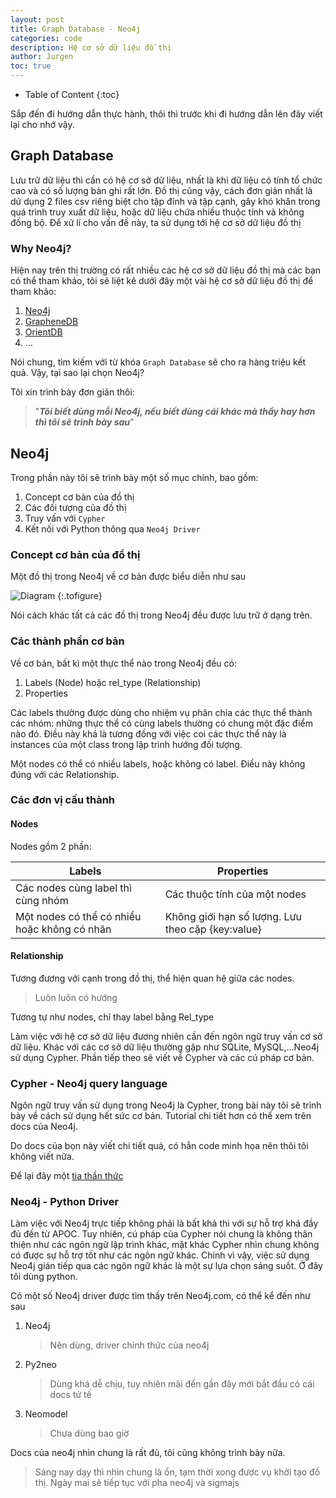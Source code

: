 ```yaml
---
layout: post
title: Graph Database - Neo4j
categories: code
description: Hệ cơ sở dữ liệu đồ thị
author: Jurgen
toc: true
---
```


- Table of Content
{:toc}

Sắp đến đi hướng dẫn thực hành, thôi thì trước khi đi hướng dẫn lên đây viết lại cho nhớ vậy.

## Graph Database

Lưu trữ dữ liệu thì cần có hệ cơ sở dữ liệu, nhất là khi dữ liệu có tính tổ chức cao và có số lượng bản ghi rất lớn. Đồ thị cũng vậy, cách đơn giản nhất là dử dụng 2 files csv riêng biệt cho tập đỉnh và tập cạnh, gây khó khăn trong quá trình truy xuất dữ liệu, hoặc dữ liệu chứa nhiều thuộc tính và không đồng bộ. Để xử lí cho vấn đề này, ta sử dụng tới hệ cơ sở dữ liệu đồ thị

### Why Neo4j?

Hiện nay trên thị trường có rất nhiều các hệ cơ sở dữ liệu đồ thị mà các bạn có thể tham khảo, tôi sẽ liệt kê dưới đây một vài hệ cơ sở dữ liệu đồ thị để tham khảo:

1. [Neo4j](https://neo4j.com/)
2. [GrapheneDB](https://www.graphenedb.com/)
3. [OrientDB](https://www.orientdb.org/)
4. ...

Nói chung, tìm kiếm với từ khóa `Graph Database` sẽ cho ra hàng triệu kết quả. Vậy, tại sao lại chọn Neo4j?

Tôi xin trình bày đơn giản thôi:

> "***Tôi biết dùng mỗi Neo4j, nếu biết dùng cái khác mà thấy hay hơn thì tôi sẽ trình bày sau***"

## Neo4j

Trong phần này tôi sẽ trình bày một số mục chính, bao gồm:

1. Concept cơ bản của đồ thị
2. Các đối tượng của đồ thị
3. Truy vấn với `Cypher`
4. Kết nối với Python thông qua `Neo4j Driver`

### Concept cơ bản của đồ thị

Một đồ thị trong Neo4j về cơ bản được biểu diễn như sau

![Diagram](https://kroki.io/graphviz/svg/eNp9j0FrwkAQhe_5FYOXnDxoVZCiUKqtQhuKeDIbysYdanCyE2ZXocT8dxON0Fbo8Q3vvW-eyb5EFzt4gxIsG4TY7XSBE8EtiwHnv6kWfLAGTfIYRH2IA9IpEkygU36gOLYnq3OstQrXnMNC271ToaKUxdbX3ng4UlR1gqRJd6cQPfzseHpez2efy0hZYULX1MQqfGERdL6uSRRdor9C5TsfMzz5zNMV3Prh9ZAXDVuQUDs0F_54cOMP7vmz5WrevKBs6_hv34pTFA8bzHG7z_6s7LWU6gw-AGok "Đồ thị cơ bản - Neo4j.com")
{:.tofigure}

Nói cách khác tất cả các đồ thị trong Neo4j đều được lưu trữ ở dạng trên.

### Các thành phần cơ bản

Về cơ bản, bất kì một thực thể nào trong Neo4j đều có:

1. Labels (Node) hoặc rel_type (Relationship)
2. Properties

Các labels thường được dùng cho nhiệm vụ phân chia các thực thể thành các nhóm: những thực thể có cùng labels thường có chung một đặc điểm nào đó. Điều này khá là tương đồng với việc coi các thực thể này là instances của một class trong lập trình hướng đối tượng.

Một nodes có thể có nhiều labels, hoặc không có label. Điều này không đúng với các Relationship.

### Các đơn vị cấu thành

#### Nodes

Nodes gồm 2 phần:

| Labels                                       | Properties                                        |
| -------------------------------------------- | ------------------------------------------------- |
| Các nodes cùng label thì cùng nhóm           | Các thuộc tính của một nodes                      |
| Một nodes có thể có nhiều hoặc không có nhãn | Không giới hạn số lượng. Lưu theo cặp {key:value} |

#### Relationship

Tương đương với cạnh trong đồ thị, thể hiện quan hệ giữa các nodes.

> Luôn luôn có hướng

Tương tự như nodes, chỉ thay label bằng Rel_type

Làm việc với hệ cơ sở dữ liệu đương nhiên cần đến ngôn ngữ truy vấn cơ sở dữ liệu. Khác với các cơ sở dữ liệu thường gặp như SQLite, MySQL,...Neo4j sử dụng Cypher. Phần tiếp theo sẽ viết về Cypher và các cú pháp cơ bản.

### Cypher - Neo4j query language

Ngôn ngữ truy vấn sử dụng trong Neo4j là Cypher, trong bài này tôi sẽ trình bày về cách sử dụng hết sức cơ bản. Tutorial chi tiết hơn có thể xem trên docs của Neo4j.

Do docs của bọn này viết chi tiết quá, có hẳn code minh họa nên thôi tôi không viết nữa.

Để lại đây một [tia thần thức](https://neo4j.com/developer/cypher/)

### Neo4j - Python Driver

Làm việc với Neo4j trực tiếp không phải là bất khả thi với sự hỗ trợ khá đầy đủ đến từ APOC. Tuy nhiên, cú pháp của Cypher nói chung là không thân thiện như các ngôn ngữ lập trình khác, mặt khác Cypher nhìn chung không có được sự hỗ trợ tốt như các ngôn ngữ khác. Chính vì vậy, việc sử dụng Neo4j gián tiếp qua các ngôn ngữ khác là một sự lựa chọn sáng suốt. Ở đây tôi dùng python.

Có một số Neo4j driver được tìm thấy trên Neo4j.com, có thể kể đến như sau

1. Neo4j

   > Nên dùng, driver chính thức của neo4j

2. Py2neo

   > Dùng khá dễ chịu, tuy nhiên mãi đến gần đây mới bắt đầu có cái docs tử tế

3. Neomodel

   > Chưa dùng bao giờ

Docs của neo4j nhìn chung là rất đủ, tôi cũng không trình bày nữa.

> Sáng nay dạy thì nhìn chung là ổn, tạm thời xong được vụ khởi tạo đồ thị. Ngày mai sẽ tiếp tục với pha neo4j và sigmajs